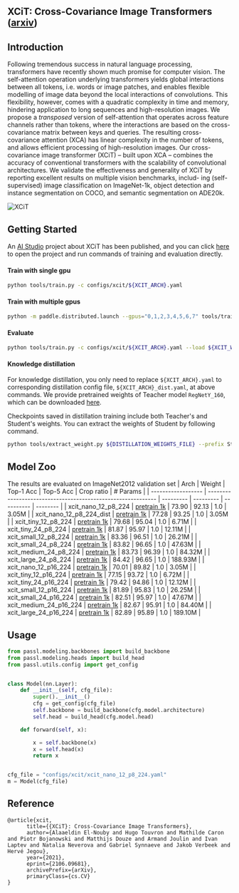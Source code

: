 ## XCiT: Cross-Covariance Image Transformers ([arxiv](https://arxiv.org/abs/2106.09681))

## Introduction

Following tremendous success in natural language processing, transformers have recently shown much promise for computer vision. The self-attention operation underlying transformers yields global interactions between all tokens, i.e. words or image patches, and enables flexible modelling of image data beyond the local interactions of convolutions. This flexibility, however, comes with a quadratic complexity in time and memory, hindering application to long sequences and high-resolution images. We propose a *transposed* version of self-attention that operates across feature channels rather than tokens, where the interactions are based on the cross-covariance matrix between keys and queries. The resulting cross-covariance attention (XCA) has linear complexity in the number of tokens, and allows efficient processing of high-resolution images. Our cross-covariance image transformer (XCiT) – built upon XCA – combines the accuracy of conventional transformers with the scalability of convolutional architectures. We validate the effectiveness and generality of XCiT by reporting excellent results on multiple vision benchmarks, includ- ing (self-supervised) image classification on ImageNet-1k, object detection and instance segmentation on COCO, and semantic segmentation on ADE20k.

![XCiT](https://user-images.githubusercontent.com/42234328/154954202-e51e6c9d-68af-4f42-b466-2db3a82fd19a.png)

## Getting Started

An [AI Studio](https://aistudio.baidu.com/aistudio/index) project about XCiT has been published, and you can click [here](https://aistudio.baidu.com/aistudio/projectdetail/3449604) to open the project and run commands of training and evaluation directly.

#### Train with single gpu
```bash
python tools/train.py -c configs/xcit/${XCIT_ARCH}.yaml
```
#### Train with multiple gpus

```bash
python -m paddle.distributed.launch --gpus="0,1,2,3,4,5,6,7" tools/train.py -c configs/xcit/${XCIT_ARCH}.yaml
```
#### Evaluate

```bash
python tools/train.py -c configs/xcit/${XCIT_ARCH}.yaml --load ${XCIT_WEGHT_FILE} --evaluate-only
```

#### Knowledge distillation

For knowledge distillation, you only need to replace `${XCIT_ARCH}.yaml` to corresponding distillation config file, `${XCIT_ARCH}_dist.yaml`,  at above commands. We provide pretrained weights of Teacher model `RegNetY_160`, which can be downloaded [here](https://passl.bj.bcebos.com/vision_transformers/xcit/regnety_160.pdparams).

Checkpoints saved in distillation training include both Teacher's and Student's weights. You can extract the weights of Student by following command.
```bash
python tools/extract_weight.py ${DISTILLATION_WEIGHTS_FILE} --prefix Student --remove_prefix --output ${STUDENT_WEIGHTS_FILE}
```


## Model Zoo

The results are evaluated on ImageNet2012 validation set
| Arch               | Weight                                                       | Top-1 Acc | Top-5 Acc | Crop ratio | # Params |
| ------------------ | ------------------------------------------------------------ | --------- | --------- | ---------- | -------- |
| xcit_nano_12_p8_224  | [pretrain 1k](https://passl.bj.bcebos.com/vision_transformers/xcit/xcit_nano_12_p8_224.pdparams) | 73.90   | 92.13 | 1.0 | 3.05M |
| xcit_nano_12_p8_224_dist  | [pretrain 1k](https://passl.bj.bcebos.com/vision_transformers/xcit/xcit_nano_12_p8_224_dist.pdparams) | 77.28   | 93.25 | 1.0 | 3.05M |
| xcit_tiny_12_p8_224  | [pretrain 1k](https://passl.bj.bcebos.com/vision_transformers/xcit/xcit_tiny_12_p8_224.pdparams) | 79.68   | 95.04 | 1.0 | 6.71M |
| xcit_tiny_24_p8_224  | [pretrain 1k](https://passl.bj.bcebos.com/vision_transformers/xcit/xcit_tiny_24_p8_224.pdparams) | 81.87   | 95.97 | 1.0 | 12.11M |
| xcit_small_12_p8_224  | [pretrain 1k](https://passl.bj.bcebos.com/vision_transformers/xcit/xcit_small_12_p8_224.pdparams) | 83.36   | 96.51 | 1.0 | 26.21M |
| xcit_small_24_p8_224  | [pretrain 1k](https://passl.bj.bcebos.com/vision_transformers/xcit/xcit_small_24_p8_224.pdparams) | 83.82   | 96.65 | 1.0 | 47.63M |
| xcit_medium_24_p8_224  | [pretrain 1k](https://passl.bj.bcebos.com/vision_transformers/xcit/xcit_medium_24_p8_224.pdparams ) | 83.73 | 96.39 | 1.0 | 84.32M |
| xcit_large_24_p8_224  | [pretrain 1k](https://passl.bj.bcebos.com/vision_transformers/xcit/xcit_large_24_p8_224.pdparams) | 84.42  | 96.65 | 1.0 | 188.93M |
| xcit_nano_12_p16_224  | [pretrain 1k](https://passl.bj.bcebos.com/vision_transformers/xcit/xcit_nano_12_p16_224.pdparams) | 70.01 | 89.82 | 1.0 | 3.05M |
| xcit_tiny_12_p16_224  | [pretrain 1k](https://passl.bj.bcebos.com/vision_transformers/xcit/xcit_tiny_12_p16_224.pdparams) | 77.15    | 93.72 | 1.0 | 6.72M |
| xcit_tiny_24_p16_224  | [pretrain 1k](https://passl.bj.bcebos.com/vision_transformers/xcit/xcit_tiny_24_p16_224.pdparams) | 79.42    | 94.86 | 1.0 | 12.12M |
| xcit_small_12_p16_224  | [pretrain 1k](https://passl.bj.bcebos.com/vision_transformers/xcit/xcit_small_12_p16_224.pdparams) | 81.89 | 95.83 | 1.0 | 26.25M |
| xcit_small_24_p16_224  | [pretrain 1k](https://passl.bj.bcebos.com/vision_transformers/xcit/xcit_small_24_p16_224.pdparams) | 82.51   | 95.97 | 1.0 | 47.67M |
| xcit_medium_24_p16_224  | [pretrain 1k](https://passl.bj.bcebos.com/vision_transformers/xcit/xcit_medium_24_p16_224.pdparams) | 82.67   | 95.91 | 1.0 | 84.40M |
| xcit_large_24_p16_224  | [pretrain 1k](https://passl.bj.bcebos.com/vision_transformers/xcit/xcit_large_24_p16_224.pdparams) | 82.89   | 95.89 | 1.0 | 189.10M |


## Usage

```python
from passl.modeling.backbones import build_backbone
from passl.modeling.heads import build_head
from passl.utils.config import get_config


class Model(nn.Layer):
    def __init__(self, cfg_file):
        super().__init__()
        cfg = get_config(cfg_file)
        self.backbone = build_backbone(cfg.model.architecture)
        self.head = build_head(cfg.model.head)

    def forward(self, x):

        x = self.backbone(x)
        x = self.head(x)
        return x


cfg_file = "configs/xcit/xcit_nano_12_p8_224.yaml"
m = Model(cfg_file)
```

## Reference

```
@article{xcit,
      title={{XCiT}: Cross-Covariance Image Transformers}, 
      author={Alaaeldin El-Nouby and Hugo Touvron and Mathilde Caron and Piotr Bojanowski and Matthijs Douze and Armand Joulin and Ivan Laptev and Natalia Neverova and Gabriel Synnaeve and Jakob Verbeek and Hervé Jegou},
      year={2021},
      eprint={2106.09681},
      archivePrefix={arXiv},
      primaryClass={cs.CV}
}
```